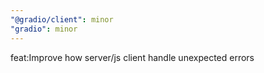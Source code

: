 ```yaml
---
"@gradio/client": minor
"gradio": minor
---
```


feat:Improve how server/js client handle unexpected errors
